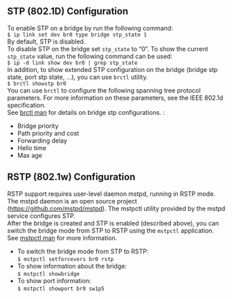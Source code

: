 ## STP (802.1D) Configuration
To enable STP on a bridge by run the following command:  
`$ ip link set dev br0 type bridge stp_state 1`  
By default, STP is disabled.  
To disable STP on the bridge set `stp_state` to “0”. 
To show the current `stp_state` value, run the following command can be used:  
`$ ip -d link show dev br0 | grep stp_state`    
In addition, to show extended STP configuration on the bridge (bridge stp state, port stp state, …), you can use `brctl` utility.  
`$ brctl showstp br0`  
You can use `brctl` to configure the following spanning tree protocol parameters. For more information on these parameters, see the IEEE 802.1d specification.  
See [brctl man](https://linux.die.net/man/8/brctl) for details on bridge stp configurations. :   
* Bridge priority
* Path priority and cost
* Forwarding delay
* Hello time
* Max age  
 

## RSTP (802.1w) Configuration
RSTP support requires user-level daemon mstpd, running in RSTP mode. The mstpd daemon is an open source project (https://github.com/mstpd/mstpd). 
The mstpctl utility provided by the mstpd service configures STP.  
After the bridge is created and STP is enabled (described above), you can switch the bridge mode from STP to RSTP using the `mstpctl` application. See [mstpctl man](https://github.com/mstpd/mstpd/blob/master/utils/mstpctl.8) for more information. 
* To switch the bridge mode from STP to RSTP:  
`$ mstpctl setforcevers br0 rstp`  
* To show information about the bridge:  
`$ mstpctl showbridge`  
* To show port information:  
`$ mstpctl showport br0 sw1p5`  
  
